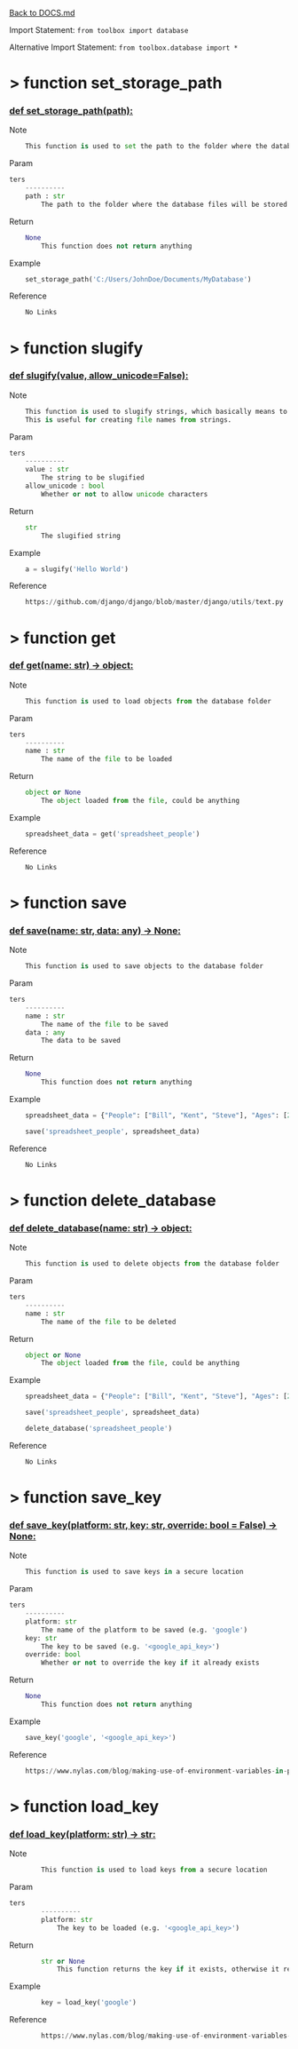 [Back to DOCS.md](DOCS.md)

Import Statement: `from toolbox import database`

Alternative Import Statement: `from toolbox.database import *`

# >  function set_storage_path #

### [def set_storage_path(path):](../../../Downloads/Template-master/Template-master/toolbox/database.py#L8) 

Note

```python
    This function is used to set the path to the folder where the database files will be stored
```

Param

```python
ters
    ----------
    path : str
        The path to the folder where the database files will be stored
```

Return

```python
    None
        This function does not return anything
```

Example

```python
    set_storage_path('C:/Users/JohnDoe/Documents/MyDatabase')
```

Reference

```python
    No Links
```

# >  function slugify #

### [def slugify(value, allow_unicode=False):](../../../Downloads/Template-master/Template-master/toolbox/database.py#L40) 

Note

```python
    This function is used to slugify strings, which basically means to remove all special characters and replace them with dashes.
    This is useful for creating file names from strings.
```

Param

```python
ters
    ----------
    value : str
        The string to be slugified
    allow_unicode : bool
        Whether or not to allow unicode characters
```

Return

```python
    str
        The slugified string
```

Example

```python
    a = slugify('Hello World')
```

Reference

```python
    https://github.com/django/django/blob/master/django/utils/text.py
```

# >  function get #

### [def get(name: str) -> object:](../../../Downloads/Template-master/Template-master/toolbox/database.py#L76) 

Note

```python
    This function is used to load objects from the database folder
```

Param

```python
ters
    ----------
    name : str
        The name of the file to be loaded
```

Return

```python
    object or None
        The object loaded from the file, could be anything
```

Example

```python
    spreadsheet_data = get('spreadsheet_people')
```

Reference

```python
    No Links
```

# >  function save #

### [def save(name: str, data: any) -> None:](../../../Downloads/Template-master/Template-master/toolbox/database.py#L107) 

Note

```python
    This function is used to save objects to the database folder
```

Param

```python
ters
    ----------
    name : str
        The name of the file to be saved
    data : any
        The data to be saved
```

Return

```python
    None
        This function does not return anything
```

Example

```python
    spreadsheet_data = {"People": ["Bill", "Kent", "Steve"], "Ages": [20, 30, 40]}

    save('spreadsheet_people', spreadsheet_data)
```

Reference

```python
    No Links
```

# >  function delete_database #

### [def delete_database(name: str) -> object:](../../../Downloads/Template-master/Template-master/toolbox/database.py#L142) 

Note

```python
    This function is used to delete objects from the database folder
```

Param

```python
ters
    ----------
    name : str
        The name of the file to be deleted
```

Return

```python
    object or None
        The object loaded from the file, could be anything
```

Example

```python
    spreadsheet_data = {"People": ["Bill", "Kent", "Steve"], "Ages": [20, 30, 40]}

    save('spreadsheet_people', spreadsheet_data)

    delete_database('spreadsheet_people')
```

Reference

```python
    No Links
```

# >  function save_key #

### [def save_key(platform: str, key: str, override: bool = False) -> None:](../../../Downloads/Template-master/Template-master/toolbox/database.py#L180) 

Note

```python
    This function is used to save keys in a secure location
```

Param

```python
ters
    ----------
    platform: str
        The name of the platform to be saved (e.g. 'google')
    key: str
        The key to be saved (e.g. '<google_api_key>')
    override: bool
        Whether or not to override the key if it already exists
```

Return

```python
    None
        This function does not return anything
```

Example

```python
    save_key('google', '<google_api_key>')
```

Reference

```python
    https://www.nylas.com/blog/making-use-of-environment-variables-in-python/
```

# >  function load_key #

### [def load_key(platform: str) -> str:](../../../Downloads/Template-master/Template-master/toolbox/database.py#L227) 

Note

```python
        This function is used to load keys from a secure location
```

Param

```python
ters
        ----------
        platform: str
            The key to be loaded (e.g. '<google_api_key>')
```

Return

```python
        str or None
            This function returns the key if it exists, otherwise it returns None
```

Example

```python
        key = load_key('google')
```

Reference

```python
        https://www.nylas.com/blog/making-use-of-environment-variables-in-python/
```

